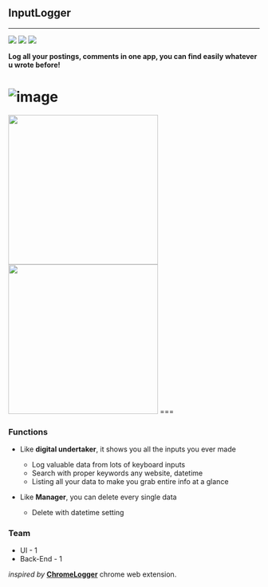 ## InputLogger
---

![](https://img.shields.io/badge/platfrom-chrome%20extension-green)
![](https://img.shields.io/badge/language-javascript-yellow)
![](https://img.shields.io/badge/framework-angular.js-orange)


**Log all your postings, comments in one app, you can find easily whatever u wrote before!**

![image](https://user-images.githubusercontent.com/33389418/72714737-90eead80-3bb2-11ea-9e98-a4386d892666.png)
===
<img src="https://user-images.githubusercontent.com/33389418/72714824-bbd90180-3bb2-11ea-82e3-0864e687d14e.png" width="300" height="300">
<img src="https://user-images.githubusercontent.com/33389418/72714791-a8c63180-3bb2-11ea-8586-b83f68849caf.png" width="300">
===

### Functions
- Like **digital undertaker**, it shows you all the inputs you ever made 
  - Log valuable data from lots of keyboard inputs
  - Search with proper keywords any website, datetime
  - Listing all your data to make you grab entire info at a glance

- Like **Manager**, you can delete every single data
  - Delete with datetime setting

### Team
- UI - 1
- Back-End - 1


*inspired by* [**ChromeLogger**][1] chrome web extension.


[1]: http://www.ericzhang.me/projects/chromelogger/